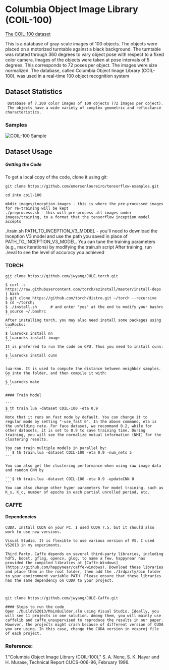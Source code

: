 # Columbia Object Image Library (COIL-100)

[The COIL-100 dataset](https://cs.nyu.edu/~ylclab/data/norb-v1.0/)

This is a database of gray-scale images of 100 objects.  The objects were placed on a motorized turntable against a black background. The turntable was rotated through 360 degrees to vary object pose with respect to a fixed color camera. Images of the objects were taken at pose intervals of 5 degrees. This corresponds to 72 poses per object. The images were size normalized. The database, called Columbia Object Image Library (COIL-100), was used in a real-time 100 object recognition system 


## Dataset Statistics

	 Database of 7,200 color images of 100 objects (72 images per object).
	 The objects have a wide variety of complex geometric and reflectance characteristics.

### Samples

![COIL-100 Sample](figures/coil100.jpg)

## Dataset Usage






##### Getting the Code

To get a local copy of the code, clone it using git:

    git clone https://github.com/emersonloureiro/tensorflow-examples.git
    
	cd into coil-100
	
	mkdir images/inception-images - this is where the pre-processed images for re-training will be kept
    ./preprocess.sh - this will pre-process all images under images/training, to a format that the tensorflow inception model accepts
   ./train.sh PATH_TO_INCEPTION_V3_MODEL - you'll need to download the Inception V3 model and use the path you saved in place of PATH_TO_INCEPTION_V3_MODEL. You can tune the training parameters (e.g., max iterations) by modifying the train.sh script
	After training, run ./eval to see the level of accuracy you achieved
	
	
### TORCH

	git clone https://github.com/jwyang/JULE.torch.git
	```
	$ curl -s https://raw.githubusercontent.com/torch/ezinstall/master/install-deps | bash
	$ git clone https://github.com/torch/distro.git ~/torch --recursive
	$ cd ~/torch; 
	$ ./install.sh      # and enter "yes" at the end to modify your bashrc
	$ source ~/.bashrc
	```
	After installing torch, you may also need install some packages using LuaRocks:
	```
	$ luarocks install nn
	$ luarocks install image
	```
	It is preferred to run the code on GPU. Thus you need to install cunn:
	```
	$ luarocks install cunn
	```
	
	lua-knn. It is used to compute the distance between neighbor samples. Go into the folder, and then compile it with:
	```	
	$ luarocks make
	```
	
	#### Train Model
	
	```
	$ th train.lua -dataset COIL-100 -eta 0.9
	```
	Note that it runs on fast mode by default. You can change it to regular mode by setting "-use_fast 0". In the above command, eta is the unfolding rate. For face dataset, we recommand 0.2, while for other datasets, it is set to 0.9 to save training time. During training, you will see the normalize mutual information (NMI) for the clustering results.

	You can train multiple models in parallel by:
	```$ th train.lua -dataset COIL-100 -eta 0.9 -num_nets 5
	```
	
	You can also get the clustering performance when using raw image data and random CNN by

	```$ th train.lua -dataset COIL-100 -eta 0.9 -updateCNN 0
	```
	You can also change other hyper parameters for model training, such as K_s, K_c, number of epochs in each partial unrolled period, etc.
	




### CAFFE

#### Dependencies

	CUDA. Install CUDA on your PC. I used CUDA 7.5, but it should also work to use new versions.

	Visual Studio. It is flexible to use various version of VS. I used VS2013 in my experiments.

	Third Party. Caffe depends on several third-party libraries, including hdf5, boost, gflag, opencv, glog, to name a few. happynear has provided the compiled libraties at [Caffe-Windows] (https://github.com/happynear/caffe-windows). Download those libraries and place them in the root folder, then add the ./3rdparty/bin folder to your environment variable PATH. Please ensure that these libraries has the same dependency on CUDA to your project.



	git clone https://github.com/jwyang/JULE-Caffe.git
	
	#### Steps to run the code
	Open ./buildVS2013/MainBuilder.sln using Visual Studio. Ideally, you will see 11 projects in one solution. Among them, you will mainly use caffelib and caffe_unsupervised to reproduce the results in our paper. However, the projects might crash because of different version of CUDA you are using. In this case, change the CUDA version in vcxproj file of each project.
	





### Reference:

1."Columbia Object Image Library (COIL-100)," S. A. Nene, S. K. Nayar and H. Murase, Technical Report CUCS-006-96, February 1996.
